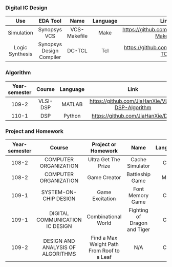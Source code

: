 ### Digital IC Design
| Use             | EDA Tool                 | Name         | Language | Link     |
| :-------------: | :----------------------: |:-----------: |:-------: | :------: |
| Simulation      | Synopsys VCS             | VCS-Makefile | Make     | https://github.com/JiaHanXie/VCS-Makefile |
| Logic Synthesis | Synopsys Design Compiler | DC-TCL       | Tcl      | https://github.com/JiaHanXie/DC-TCL       |

### Algorithm
| Year-semester | Course   | Language | Link      |
| :-----------: | :------: | :------: | :-------: |
| 109-2         | VLSI-DSP | MATLAB   | https://github.com/JiaHanXie/VLSI-DSP-Algorithm |
| 110-1         | DSP      | Python   | https://github.com/JiaHanXie/DSP                |

### Project and Homework
| Year-semester    | Course                    | Project or Homework     | Name                | Language | Link          |
| :--------------: | :-----------------------: | :---------------------: | :-----------------: | :------: | :-----------: |
| 108-2            | COMPUTER ORGANIZATION     | Ultra Get The Prize     | Cache Simulator     | C++      | https://github.com/JiaHanXie/Cache-Simulator|
| 108-2            | COMPUTER ORGANIZATION     | Game Creator            | Battleship Game     | MIPS     | https://github.com/JiaHanXie/Battleship-Game|
| 109-1            | SYSTEM-ON-CHIP DESIGN     | Game Excitation | Font Memory Game | C++ |https://github.com/JiaHanXie/Font-Memory-Game|
| 109-1            | DIGITAL COMMUNICATION IC DESIGN   | Combinational World | Fighting of Dragon and Tiger | C++ | https://github.com/JiaHanXie/Fighting-of-Dragon-and-Tiger |
| 109-2            | DESIGN AND ANALYSIS OF ALGORITHMS | Find a Max Weight Path From Roof to a Leaf | N/A   | C++ | https://github.com/JiaHanXie/Find-a-Max-Weight-Path-From-Roof-to-a-Leaf|
